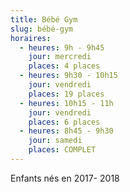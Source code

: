 ```yaml
---
title: Bébé Gym
slug: bébé-gym
horaires:
  - heures: 9h - 9h45
    jour: mercredi
    places: 4 places
  - heures: 9h30 - 10h15
    jour: vendredi
    places: 19 places
  - heures: 10h15 - 11h
    jour: vendredi
    places: 6 places
  - heures: 8h45 - 9h30
    jour: samedi
    places: COMPLET
---
```

Enfants nés en 2017- 2018
